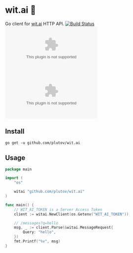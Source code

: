 # wit.ai 🤖 

Go client for [wit.ai](https://wit.ai/) HTTP API. [![Build Status](https://travis-ci.org/plutov/wit.ai.svg?branch=master)](https://travis-ci.org/plutov/wit.ai) [![GoDoc](https://godoc.org/github.com/plutov/wit.ai?status.svg)](https://godoc.org/github.com/plutov/wit.ai) [![Go Report Card](https://goreportcard.com/badge/github.com/plutov/wit.ai)](https://goreportcard.com/report/github.com/plutov/wit.ai)

## Install

```
go get -u github.com/plutov/wit.ai
```

## Usage

```go
package main

import (
	"os"

	witai "github.com/plutov/wit.ai"
)

func main() {
	// WIT_AI_TOKEN is a Server Access Token
	client := witai.NewClient(os.Getenv("WIT_AI_TOKEN"))

	// /messages?q=hello
	msg, _ := client.Parse(&witai.MessageRequest{
		Query: "hello",
	})
	fmt.Printf("%v", msg)
}
```